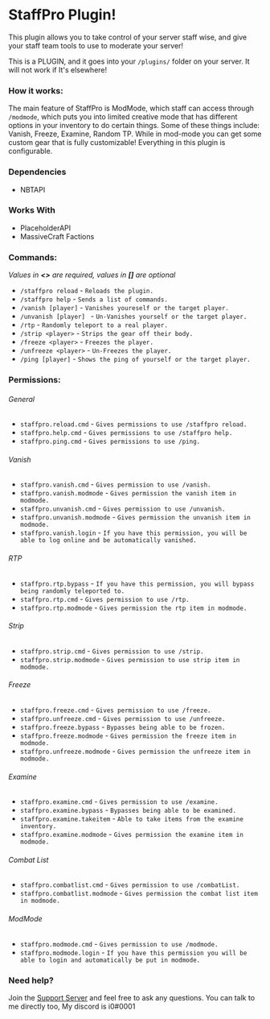 # StaffPro Plugin!

This plugin allows you to take control of your server staff wise, and give your staff team tools to use to moderate your server!

This is a PLUGIN, and it goes into your `/plugins/` folder on your server. It will not work if It's elsewhere!

### How it works:

The main feature of StaffPro is ModMode, which staff can access through `/modmode`, which puts you into limited creative mode that has different
options in your inventory to do certain things. Some of these things include: Vanish, Freeze, Examine, Random TP. While in mod-mode you can get
some custom gear that is fully customizable! Everything in this plugin is configurable.

### Dependencies
- NBTAPI

### Works With
- PlaceholderAPI
- MassiveCraft Factions

### Commands:

*Values in **<>** are required, values in **[]** are optional*

- ``/staffpro reload`` - ``Reloads the plugin.``
- ``/staffpro help`` - ``Sends a list of commands.``
- `/vanish [player]` - `Vanishes youreself or the target player.`
- `/unvanish [player] ` - `Un-Vanishes yourself or the target player.`
- `/rtp` - `Randomly teleport to a real player.`
- `/strip <player>` - `Strips the gear off their body.`
- `/freeze <player>` - `Freezes the player.`
- `/unfreeze <player>` - `Un-Freezes the player.`
- `/ping [player]` - `Shows the ping of yourself or the target player.`


### Permissions:

###### General
- ```staffpro.reload.cmd```   - ``Gives permissions to use /staffpro reload.``
- ```staffpro.help.cmd```   - ``Gives permissions to use /staffpro help.``
- ```staffpro.ping.cmd```   - ``Gives permissions to use /ping.``
###### Vanish
- `staffpro.vanish.cmd` - `Gives permission to use /vanish.`
- `staffpro.vanish.modmode` - `Gives permission the vanish item in modmode.`
- `staffpro.unvanish.cmd` - `Gives permission to use /unvanish.`
- `staffpro.unvanish.modmode` - `Gives permission the unvanish item in modmode.`
- `staffpro.vanish.login` - `If you have this permission, you will be able to log online and be automatically vanished.`
###### RTP
- `staffpro.rtp.bypass` - `If you have this permission, you will bypass being randomly teleported to.`
- `staffpro.rtp.cmd` - `Gives permission to use /rtp.`
- `staffpro.rtp.modmode` - `Gives permission the rtp item in modmode.`
###### Strip
- `staffpro.strip.cmd` - `Gives permission to use /strip.`
- `staffpro.strip.modmode` - `Gives permission to use strip item in modmode.`
###### Freeze
- `staffpro.freeze.cmd` - `Gives permission to use /freeze.`
- `staffpro.unfreeze.cmd` - `Gives permission to use /unfreeze.`
- `staffpro.freeze.bypass` - `Bypasses being able to be frozen.`
- `staffpro.freeze.modmode` - `Gives permission the freeze item in modmode.`
- `staffpro.unfreeze.modmode` - `Gives permission the unfreeze item in modmode.`
###### Examine
- `staffpro.examine.cmd` - `Gives permission to use /examine.`
- `staffpro.examine.bypass` - `Bypasses being able to be examined.`
- `staffpro.examine.takeitem` - `Able to take items from the examine inventory.`
- `staffpro.examine.modmode` - `Gives permission the examine item in modmode.`
###### Combat List
- `staffpro.combatlist.cmd` - `Gives permission to use /combatList.`
- `staffpro.combatlist.modmode` - `Gives permission the combat list item in modmode.`
###### ModMode
- `staffpro.modmode.cmd` - `Gives permission to use /modmode.`
- `staffpro.modmode.login` - `If you have this permission you will be able to login and automatically be put in modmode.`

### Need help?

Join the [Support Server](https://discord.i0dev.com/) and feel free to ask any questions. You can talk to me directly
too, My discord is i0#0001
